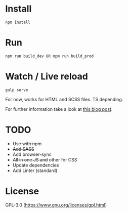 # Install
```bash
npm install
```

# Run
```bash
npm run build_dev OR npm run build_prod
```

# Watch / Live reload
```bash
gulp serve
```
For now, works for HTML and SCSS files. TS depending.

For further information take a look at [this blog post](http://blog.mgechev.com/2016/06/26/tree-shaking-angular2-production-build-rollup-javascript/).

# TODO
- ~~Use with npm~~
- ~~Add SASS~~
- Add browser-sync
- ~~All in one JS and~~ other for CSS
- Update dependencies
- Add Linter (standard)

# License
GPL-3.0 (https://www.gnu.org/licenses/gpl.html)
